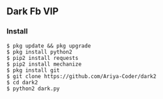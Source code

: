## Dark Fb VIP
### Install
```
$ pkg update && pkg upgrade
$ pkg install python2
$ pip2 install requests
$ pip2 install mechanize
$ pkg install git
$ git clone https://github.com/Ariya-Coder/dark2
$ cd dark2
$ python2 dark.py
```
